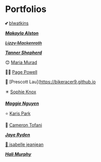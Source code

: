# Portfolios

💕 [blwatkins](https://blwatkins.github.io/)

***[Makayla Alston](https://makayla-a.github.io/)***

*~~[Lizzy Mackenroth](https://lmackenroth.github.io/lmackenroth_Portfolio/)~~*

***[Tanner Shepherd](https://tzshepherd.github.io/)***

😊 [Maria Murad](https://mariamuradd.github.io/) 

🏄‍♀️ [Page Powell](https://pagepowell25.github.io/)

😬 [Prescott Lau](https://bikeracer9.github.io

✴️ [Sophie Knox](https://soknox.github.io/)

***[Maggie Nguyen](https://maggient.github.io/)***

⭐️ [Karis Park](https://khpark9.github.io/)

🐙 [Cameron Tofani](https://camerontofani.github.io/)

***[Jaye Ryden](https://jayeryden.github.io/JayeRyden-Portfolio/)***

[🪷 isabelle jeanjean](https://koscheiii.github.io/CRCP3320-Notes/)

***[Hali Murphy](https://halimurph.github.io/Hali_Web/)***
